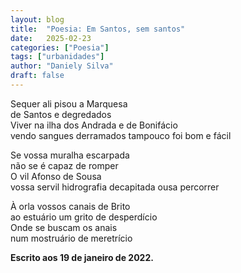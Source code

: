 ```yaml
---
layout: blog
title:  "Poesia: Em Santos, sem santos"
date:   2025-02-23
categories: ["Poesia"]
tags: ["urbanidades"]
author: "Daniely Silva"
draft: false
---
```


Sequer ali pisou a Marquesa\
de Santos e degredados\
Viver na ilha dos Andrada e de Bonifácio\
vendo sangues derramados tampouco foi bom e fácil

Se vossa muralha escarpada\
não se é capaz de romper\
O vil Afonso de Sousa\
vossa servil hidrografia decapitada ousa percorrer

À orla vossos canais de Brito\
ao estuário um grito de desperdício\
Onde se buscam os anais\
num mostruário de meretrício

**Escrito aos 19 de janeiro de 2022.**
